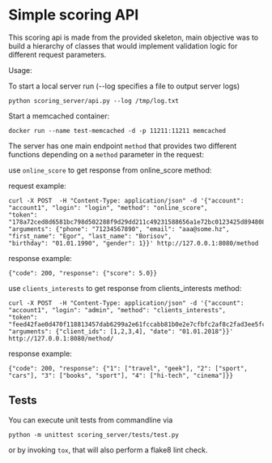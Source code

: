 Simple scoring API
===========================

This scoring api is made from the provided skeleton, main objective was
to build a hierarchy of classes that would implement validation logic
for different request parameters.

Usage:

To start a local server run (--log specifies a file to output server logs)

    python scoring_server/api.py --log /tmp/log.txt

Start a memcached container:

    docker run --name test-memcached -d -p 11211:11211 memcached

The server has one main endpoint `method` that provides two different
functions depending on a `method` parameter in the request:

use `online_score` to get response from online_score method:

request example:

    curl -X POST  -H "Content-Type: application/json" -d '{"account": "account1", "login": "login", "method": "online_score",
    "token": "178a72ced8d6581bc798d502288f9d29dd211c49231588656a1e72bc0123425d894808d42be9627d589b45851061173be3b215f44e503d0edc89ec6a6e65280f",
    "arguments": {"phone": "71234567890", "email": "aaa@some.hz", "first_name": "Egor", "last_name": "Borisov",
    "birthday": "01.01.1990", "gender": 1}}' http://127.0.0.1:8080/method

response example:

    {"code": 200, "response": {"score": 5.0}}

use `clients_interests` to get response from clients_interests method:

    curl -X POST  -H "Content-Type: application/json" -d '{"account": "account1", "login": "admin", "method": "clients_interests",
    "token": "feed42fae0d470f118813457dab6299a2e61fccabb81b0e2e7cfbfc2af8c2fad3ee5fc474a160e90fcb367a7d8943fe9a8cc3cc0d93de7576d1c1b2eeacd9e22",
    "arguments": {"client_ids": [1,2,3,4], "date": "01.01.2018"}}' http://127.0.0.1:8080/method/

response example:

    {"code": 200, "response": {"1": ["travel", "geek"], "2": ["sport", "cars"], "3": ["books", "sport"], "4": ["hi-tech", "cinema"]}}

Tests
-----
You can execute unit tests from commandline via

    python -m unittest scoring_server/tests/test.py

or by invoking `tox`, that will also perform a flake8 lint check.